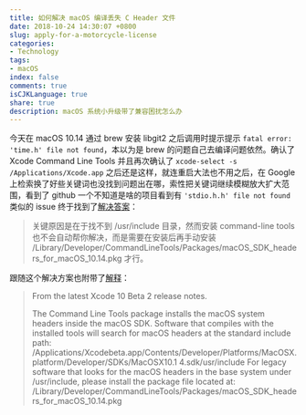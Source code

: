 ```yaml
---
title: 如何解决 macOS 编译丢失 C Header 文件
date: 2018-10-24 14:30:07 +0800
slug: apply-for-a-motorcycle-license
categories:
- Technology
tags:
- macOS
index: false
comments: true
isCJKLanguage: true
share: true
description: macOS 系统小升级带了兼容困扰怎么办
---
```


今天在 macOS 10.14 通过 brew 安装 libgit2 之后调用时提示提示 `fatal error: 'time.h' file not found`，本以为是 brew 的问题自己去编译问题依然。确认了 Xcode Command Line Tools 并且再次确认了 `xcode-select -s /Applications/Xcode.app` 之后还是这样，就连重启大法也不用之后，在 Google 上检索换了好些关键词也没找到问题出在哪，索性把关键词继续模糊放大扩大范围，看到了 github 一个不知道是啥的项目看到有 `'stdio.h.h' file not found`
类似的 issue 终于找到了[解决答案](https://github.com/frida/frida/issues/338#issuecomment-424595668)：

> 关键原因是在于找不到 /usr/include 目录，然而安装 command-line tools 也不会自动帮你解决，而是需要在安装后再手动安装 /Library/Developer/CommandLineTools/Packages/macOS_SDK_headers_for_macOS_10.14.pkg 才行。

跟随这个解决方案也附带了[解释](https://forums.developer.apple.com/thread/104296)：

> From the latest Xcode 10 Beta 2 release notes.
>
> The Command Line Tools package installs the macOS system headers inside the macOS SDK. Software that compiles with the installed tools will search for macOS headers at the standard include path: /Applications/Xcodebeta.app/Contents/Developer/Platforms/MacOSX.platform/Developer/SDKs/MacOSX10.1 4.sdk/usr/include For legacy software that looks for the macOS headers in the base system under /usr/include, please install the package file located at: /Library/Developer/CommandLineTools/Packages/macOS_SDK_headers_for_macOS_10.14.pkg
